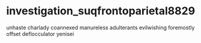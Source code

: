 # investigation_suqfrontoparietal8829
unhaste charlady coannexed manureless adulterants evilwishing foremostly offset deflocculator yenisei 
